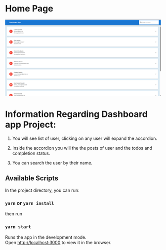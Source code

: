 # Home Page

![alt text](./index.png)

# Information Regarding Dashboard app Project:

1. You will see list of user, clicking on any user will expand the accordion.

2. Inside the accordion you will the the posts of user and the todos and completion status.

3. You can search the user by their name.

## Available Scripts

In the project directory, you can run:

### `yarn` or `yarn install`

then run

### `yarn start`

Runs the app in the development mode.\
Open [http://localhost:3000](http://localhost:3000) to view it in the browser.
